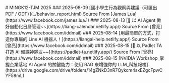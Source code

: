 <head>
<!-- 網頁 icon -->
<link rel="icon" href="./assets/images/favicon-16x16.ico">
</head>
# MINGK12-TJM 2025
### 2025-08-09 [國小學生行為觀察與建議（可匯出 PDF / ODT）](../behavior_report.html) Source From [James Lua](https://www.facebook.com/james.lua.1)
### 2025-08-13 [🚀 以 AI Agent 做好自動化日曆管理~~](https://liang-calendar.netlify.app/) Source From [曾亮](https://www.facebook.com/iddmail)
### 2025-08-14 [用最簡單的方式，打造你專屬的 Line AI 機器人！](https://liangai-help.netlify.app/) Source From [曾亮](https://www.facebook.com/iddmail)
### 2025-08-15 [📍 以 Padlet TA 打造 AI 備課神隊友~~](https://padlet-ta.netlify.app/) Source From [曾亮](https://www.facebook.com/iddmail)
### 2025-08-15 [NVIDIA Workshop_掌握企業落地 AI Agent 的關鍵能力：使用 RAG 來增強你的 LLM_科技報橘](https://drive.google.com/drive/folders/14gZNkD3nR7Qykcm4sxEZgcFpwCYF58mL)

### []()
### []()
### []()
### []()
### []()
### []()
